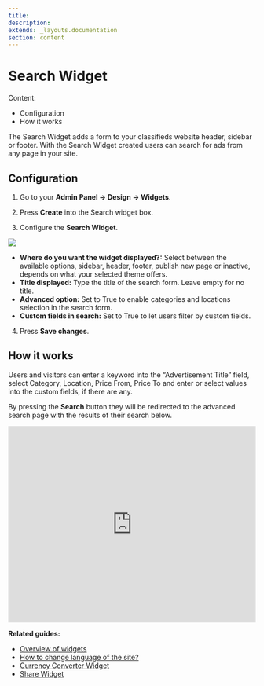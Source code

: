 ```yaml
---
title:
description:
extends: _layouts.documentation
section: content
---
```


# Search Widget

Content:
-   Configuration
-   How it works

The Search Widget adds a form to your classifieds website header, sidebar or footer. With the Search Widget created users can search for ads from any page in your site.

## Configuration

1. Go to your **Admin Panel -> Design -> Widgets**.

2. Press  **Create**  into the Search widget box.

3. Configure the **Search Widget**.

![](https://raw.githubusercontent.com/yclas/guides/master/images/search%20widget.jpg)

-   **Where do you want the widget displayed?:**  Select between the available options, sidebar, header, footer, publish new page or inactive, depends on what your selected theme offers.
-   **Title displayed:**  Type the title of the search form. Leave empty for no title.
-   **Advanced option:**  Set to True to enable categories and locations selection in the search form.
-   **Custom fields in search:**  Set to True to let users filter by custom fields.

  

4. Press  **Save changes**.

## How it works

Users and visitors can enter a keyword into the “Advertisement Title” field, select Category, Location, Price From, Price To and enter or select values into the custom fields, if there are any.

By pressing the  **Search**  button they will be redirected to the advanced search page with the results of their search below.



<iframe width="100%" height="400px" src="https://www.youtube.com/embed/-kUm5zKrVQQ" title="Yclas video" frameborder="0" allow="accelerometer; autoplay; clipboard-write; encrypted-media; gyroscope; picture-in-picture" allowfullscreen></iframe>
 

**Related guides:**

-   [Overview of widgets](/docs/widgets-overview)
-   [How to change language of the site?](/docs/translation-change-language-of-the-site)
-   [Currency Converter Widget](/docs/widgets-currency-widget)
-   [Share Widget](/docs/widgets-share-widget)
